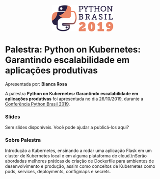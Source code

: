 <p align="center"><img src="../../logo_python_brasil_2019-01.svg" width="200"></p>

# Palestra: Python on Kubernetes: Garantindo escalabilidade em aplicações produtivas
Apresentada por: **Bianca Rosa**


A palestra **Python on Kubernetes: Garantindo escalabilidade em aplicações produtivas** foi apresentada no dia 26/10/2019, durante a [Conferência Python Brasil 2019](http://2019.pythonbrasil.org.br).



### Slides

Sem slides disponíveis. Você pode ajudar a publicá-los aqui?



### Sobre Palestra
Introdução a Kubernetes, ensinando a rodar uma aplicação Flask em um cluster de Kubernetes local e em alguma plataforma de cloud.\nSerão abordadas melhores práticas de criação de Dockerfile para ambientes de desenvolvimento e produção, assim como conceitos de Kubernetes como pods, services, deployments, configmaps e secrets.




